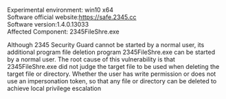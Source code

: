 Experimental environment: win10 x64     
Software official website:https://safe.2345.cc   
Software version:1.4.0.13033   
Affected Component: 2345FileShre.exe    
  
Although 2345 Security Guard cannot be started by a normal user, its additional program file deletion program 2345FileShre.exe can be started by a normal user. The root cause of this vulnerability is that 2345FileShre.exe did not judge the target file to be used when deleting the target file or directory. Whether the user has write permission or does not use an impersonation token, so that any file or directory can be deleted to achieve local privilege escalation

